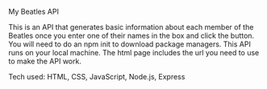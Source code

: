 My Beatles API

This is an API that generates basic information about each member of the Beatles once you enter one of their names in the box and click the button. You will need to do an npm init to download package managers. This API runs on your local machine. The html page includes the url you need to use to make the API work.

Tech used:
HTML, CSS, JavaScript, Node.js, Express
